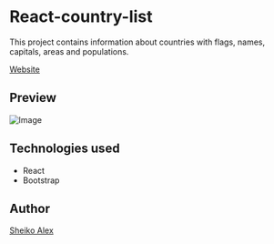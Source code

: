 # React-country-list

This project contains information about countries with flags, names, capitals, areas and populations.

[Website]()

## Preview

![Image]()

## Technologies used

- React
- Bootstrap

## Author

[Sheiko Alex](https://github.com/Alex-Sheiko)
